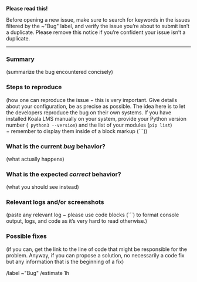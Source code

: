 **Please read this!**

Before opening a new issue, make sure to search for keywords in the issues filtered by the ~"Bug" label, and verify the issue you’re about to submit isn’t a duplicate.
Please remove this notice if you’re confident your issue isn’t a duplicate.

------

### Summary

(summarize the bug encountered concisely)

### Steps to reproduce

(how one can reproduce the issue − this is very important. Give details about your configuration, be as precise as possible. The idea here is to let the developers reproduce the bug on their own systems. If you have installed Koala LMS manually on your system, provide your Python version number (` python3 --version`) and the list of your modules (`pip list`) − remember to display them inside of a block markup (```))

### What is the current *bug* behavior?

(what actually happens)

### What is the expected *correct* behavior?

(what you should see instead)

### Relevant logs and/or screenshots

(paste any relevant log − please use code blocks (```) to format console output, logs, and code as it’s very hard to read otherwise.)

### Possible fixes

(if you can, get the link to the line of code that might be responsible for the problem. Anyway, if you can propose a solution, no necessarily a code fix but any information that is the beginning of a fix)

/label ~"Bug"
/estimate 1h

